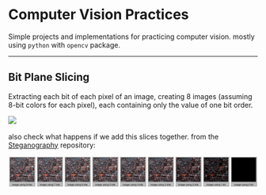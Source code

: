 # Computer Vision Practices

Simple projects and implementations for practicing computer vision. mostly using `python` with `opencv` package.

---

## Bit Plane Slicing

Extracting each bit of each pixel of an image, creating 8 images (assuming 8-bit colors for each pixel), each containing only the value of one bit order.

![](Bit&#32;Plane&#32;Slicing/montage.png)

also check what happens if we add this slices together. from the [Steganography](https://github.com/mhsattarian/steganography) repository:

![](https://raw.githubusercontent.com/mhsattarian/steganography/master/Images/extracted_images/montage.png)